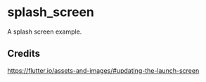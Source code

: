 # splash_screen

A splash screen example.

## Credits

https://flutter.io/assets-and-images/#updating-the-launch-screen